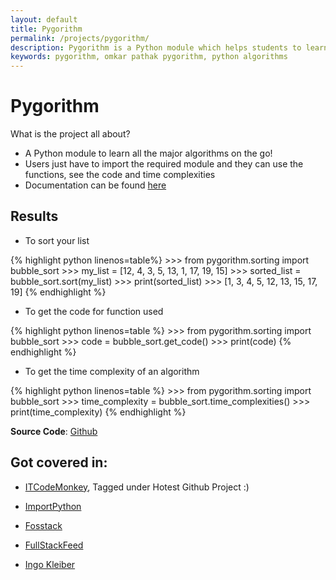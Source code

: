 ```yaml
---
layout: default
title: Pygorithm
permalink: /projects/pygorithm/
description: Pygorithm is a Python module which helps students to learn the implementation of all the major data structures and algorithms.
keywords: pygorithm, omkar pathak pygorithm, python algorithms
---
```


# Pygorithm
What is the project all about?

- A Python module to learn all the major algorithms on the go!
- Users just have to import the required module and they can use the functions, see the code and time complexities
- Documentation can be found [here](http://pygorithm.readthedocs.io/en/latest/)

## Results

* To sort your list

{% highlight python linenos=table%}
    >>> from pygorithm.sorting import bubble_sort
    >>> my_list = [12, 4, 3, 5, 13, 1, 17, 19, 15]
    >>> sorted_list = bubble_sort.sort(my_list)
    >>> print(sorted_list)
    >>> [1, 3, 4, 5, 12, 13, 15, 17, 19]
{% endhighlight %}

* To get the code for function used

{% highlight python linenos=table %}
    >>> from pygorithm.sorting import bubble_sort
    >>> code = bubble_sort.get_code()
    >>> print(code)
{% endhighlight %}

* To get the time complexity of an algorithm

{% highlight python linenos=table %}
    >>> from pygorithm.sorting import bubble_sort
    >>> time_complexity = bubble_sort.time_complexities()
    >>> print(time_complexity)
{% endhighlight %}

**Source Code**: [Github](https://github.com/OmkarPathak/pygorithm)


## Got covered in:

- [ITCodeMonkey](https://www.itcodemonkey.com/article/653.html), Tagged under Hotest Github Project :)

- [ImportPython](http://importpython.com/blog/post/importpython-issue-124-python-packaging-algorithms-easter-eggs-machine-learning-and-more)

- [Fosstack](https://fosstack.com/algorithms-with-python/)

- [FullStackFeed](https://fullstackfeed.com/pygorithm-a-python-module-for-learning-all-major-algorithms/)

- [Ingo Kleiber](https://kleiber.me/blog/2017/08/10/tutorial-decorator-primer/)
